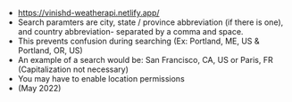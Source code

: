 - https://vinishd-weatherapi.netlify.app/
- Search paramters are city, state / province abbreviation (if there is one), and country abbreviation- separated by a comma and space.
- This prevents confusion during searching (Ex: Portland, ME, US & Portland, OR, US)
- An example of a search would be: San Francisco, CA, US or Paris, FR (Capitalization not necessary)
- You may have to enable location permissions
- (May 2022)
